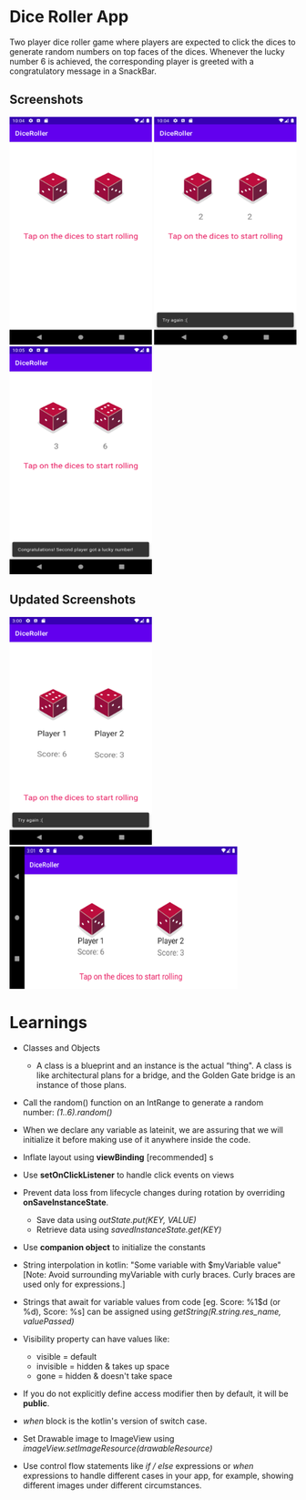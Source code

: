 # Dice Roller App
Two player dice roller game where players are expected to click the dices to generate random numbers on top faces of the dices. Whenever the lucky number 6 is achieved, the corresponding player is greeted with a congratulatory message in a SnackBar.

## Screenshots
<img src="https://github.com/shining-armour/MyAndroidLearnings/blob/main/Kotlin%20Basics/Dice_Roller_App/screenshots/Screenshot_1.png" width="250" height="400">   <img src="https://github.com/shining-armour/MyAndroidLearnings/blob/main/Kotlin%20Basics/Dice_Roller_App/screenshots/Screenshot_2.png" width="250" height="400">  <img src="https://github.com/shining-armour/MyAndroidLearnings/blob/main/Kotlin%20Basics/Dice_Roller_App/screenshots/Screenshot_3.png" width="250" height="400">

## Updated Screenshots
<img src="https://github.com/shining-armour/MyAndroidLearnings/blob/main/Kotlin%20Basics/Dice_Roller_App/screenshots/Screenshot_4.png" width="250" height="400">    <img src="https://github.com/shining-armour/MyAndroidLearnings/blob/main/Kotlin%20Basics/Dice_Roller_App/screenshots/Screenshot_5.png" width="400" height="250"> 

# Learnings

* Classes and Objects
  - A class is a blueprint and an instance is the actual “thing". A class is like architectural plans for a bridge, and the Golden Gate bridge is an instance of those plans.
  
* Call the random() function on an IntRange to generate a random number: *(1..6).random()*

* When we declare any variable as lateinit, we are assuring that we will initialize it before making use of it anywhere inside the code.
  
* Inflate layout using **viewBinding** [recommended]
s
* Use **setOnClickListener** to handle click events on views

* Prevent data loss from lifecycle changes during rotation by overriding **onSaveInstanceState**.
  - Save data using *outState.put<DataType>(KEY, VALUE)*
  - Retrieve data using *savedInstanceState.get<DataType>(KEY)*

* Use **companion object** to initialize the constants

* String interpolation in kotlin: "Some variable with $myVariable value" [Note: Avoid surrounding myVariable with curly braces. Curly braces are used only for expressions.]

* Strings that await for variable values from code [eg. Score: %1$d (or %d), Score: %s] can be assigned using *getString(R.string.res_name, valuePassed)*

* Visibility property can have values like: 
  - visible = default
  - invisible = hidden & takes up space
  - gone =  hidden & doesn't take space 

* If you do not explicitly define access modifier then by default, it will be **public**.

* *when* block is the kotlin's version of switch case.

* Set Drawable image to ImageView using *imageView.setImageResource(drawableResource)*

* Use control flow statements like *if / else* expressions or *when* expressions to handle different cases in your app, for example, showing different images under different circumstances.



